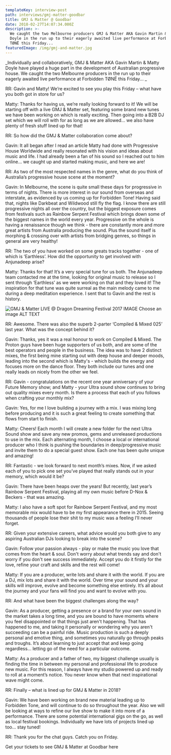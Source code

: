 ```yaml
---
templateKey: interview-post
path: interviews/gmj-matter-goodbar
title: GMJ & Matter @ Goodbar
date: 2018-02-27T14:07:34.000Z
description: >-
  We caught the two Melbourne producers GMJ & Matter AKA Gavin Martin & Matty
  Doyle in the run up to their eagerly awaited live performance at Forbidden
  TØNË this Friday... 
featuredImage: /img/gmj-and-matter.jpg
---
```

_Individually and collaboratively, GMJ & Matter AKA Gavin Martin & Matty Doyle have played a huge part in the development of Australian progressive house.  We caught the two Melbourne producers in the run up to their eagerly awaited live performance at Forbidden TØNË this Friday... _

RR: Gavin and Matty! We’re excited to see you play this Friday – what have you both got in store for us?

Matty: Thanks for having us, we’re really looking forward to it! We will be starting off with a live GMJ & Matter set, featuring some brand new tunes we have been working on which is really exciting. Then going into a B2B DJ set which we will roll with for as long as we are allowed... we also have plenty of fresh stuff lined up for that! 

RR: So how did the GMJ & Matter collaboration come about?

Gavin: It all began after I read an article Matty had done with Progressive House Worldwide and really resonated with his vision and ideas about music and life. I had already been a fan of his sound so I  reached out to him online... we caught up and started making music, and here we are! 

RR: As two of the most respected names in the genre, what do you think of Australia’s progressive house scene at the moment?

Gavin: In Melbourne, the scene is quite small these days for progressive in terms of nights. There is more interest in our sound from overseas and interstate, as evidenced by us coming up for Forbidden Tone! Having said that, nights like Darkbeat and Wildwood still fly the flag. I know there are still progressive nights all over the country, but the biggest exposure comes from festivals such as Rainbow Serpent Festival which brings down some of the biggest names in the world every year.  Progressive on the whole is having a renaissance though we think - there are constantly more and more great artists from Australia producing the sound. Plus the sound itself is morphing & crossing over with artists from bridging genres, so things in general are very healthy! 

RR: The two of you have worked on some greats tracks together - one of which is ‘Earthless’. How did the opportunity to get involved with Anjunadeep arise?

Matty: Thanks for that! It’s a very special tune for us both. The Anjunadeep team contacted me at the time, looking for original music to release so I sent through ‘Earthless’ as we were working on that and they loved it! The inspiration for that tune was quite surreal as the main melody came to me during a deep meditation experience. I sent that to Gavin and the rest is history.

![GMJ & Matter LIVE @ Dragon Dreaming Festival 2017     IMAGE Choose an image ALT TEXT](/img/dragon-dreaming-festival-2017.jpg)

RR: Awesome. There was also the superb 2-parter ‘Compiled & Mixed 025’ last year. What was the concept behind it?

Gavin: Thanks, yes it was a real honour to work on Compiled & Mixed. The Proton guys have been huge supporters of us both, and are some of the best operators and people in the business. The idea was to have 2 distinct mixes, the first being mine starting out with deep house and deeper moods, leading into the second which is Matty's - which builds the energy and focuses more on the dance floor. They both include our tunes and one really leads on nicely from the other we feel.

RR: Gavin - congratulations on the recent one year anniversary of your Future Memory show; and Matty - your Ultra sound show continues to bring out quality mixes every month. Is there a process that each of you follows when crafting your monthly mix?

Gavin: Yes, for me I love building a journey with a mix. I was mixing long before producing and it is such a great feeling to create something that flows from start to finish. 

Matty: Cheers! Each month I will create a new folder for the next Ultra Sound show and save any new promos, gems and unreleased productions to use in the mix. Each alternating month, I choose a local or international producer who I think is pushing the boundaries in deep/progressive music and invite them to do a special guest show. Each one has been quite unique and amazing!

RR: Fantastic - we look forward to next month’s mixes. Now, if we asked each of you to pick one set you’ve played that really stands out in your memory, which would it be?

Gavin: There have been heaps over the years! But recently, last year’s Rainbow Serpent Festival, playing all my own music before D-Nox & Beckers - that was amazing.

Matty: I also have a soft spot for Rainbow Serpent Festival, and my most memorable mix would have to be my first appearance there in 2015. Seeing thousands of people lose their shit to my music was a feeling I’ll never forget.

RR: Given your extensive careers, what advice would you both give to any aspiring Australian DJs looking to break into the scene?

Gavin: Follow your passion always - play or make the music you love that comes from the heart & soul. Don't worry about what trends say and don't worry if you don't see success immediately. Accept you do it firstly for the love, refine your craft and skills and the rest will come!

Matty: If you are a producer, write lots and share it with the world. If you are a DJ, mix lots and share it with the world. Over time your sound and your skills will improve, evolve and become something else entirely. It’s all about the journey and your fans will find you and want to evolve with you.

RR: And what have been the biggest challenges along the way?

Gavin: As a producer, getting a presence or a brand for your own sound in the market takes a long time, and you are bound to have moments where you feel disappointed or that things just aren't happening. That has happened to me, and taking it personally or wondering why you aren't succeeding can be a painful ride. Music production is such a deeply personal and emotive thing, and sometimes you naturally go through peaks and troughs. It’s about learning to just accept that and keep going regardless... letting go of the need for a particular outcome.

Matty: As a producer and a father of two, my biggest challenge usually is finding the time in between my personal and professional life to produce new music. For this reason, I always have my studio powered up and ready to roll at a moment’s notice. You never know when that next inspirational wave might come.

RR: Finally – what is lined up for GMJ & Matter in 2018?

Gavin: We have been working on brand new material leading up to Forbidden Tone, and will continue to do so throughout the year. Also we will be looking at ways to refine our live show to make it into more of a performance. There are some potential international gigs on the go, as well as local festival bookings. Individually we have lots of projects lined up too... stay tuned! 

RR: Thank you for the chat guys. Catch you on Friday.

Get your tickets to see GMJ & Matter at Goodbar here
